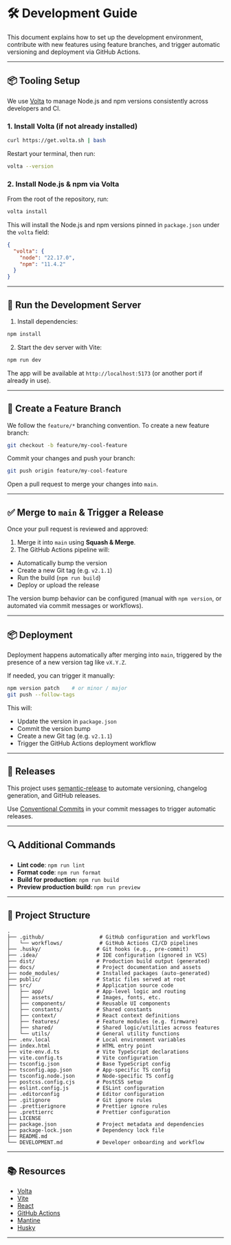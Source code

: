 # 🛠️ Development Guide

This document explains how to set up the development environment, contribute with new features using feature branches,
and trigger automatic versioning and deployment via GitHub Actions.

---

## 📦 Tooling Setup

We use [Volta](https://volta.sh) to manage Node.js and npm versions consistently across developers and CI.

### 1. Install Volta (if not already installed)

```bash
curl https://get.volta.sh | bash
```

Restart your terminal, then run:

```bash
volta --version
```

### 2. Install Node.js & npm via Volta

From the root of the repository, run:

```bash
volta install
```

This will install the Node.js and npm versions pinned in `package.json` under the `volta` field:

```json
{
  "volta": {
    "node": "22.17.0",
    "npm": "11.4.2"
  }
}
```

---

## 🚀 Run the Development Server

1. Install dependencies:

```bash
npm install
```

2. Start the dev server with Vite:

```bash
npm run dev
```

The app will be available at `http://localhost:5173` (or another port if already in use).

---

## 🌱 Create a Feature Branch

We follow the `feature/*` branching convention. To create a new feature branch:

```bash
git checkout -b feature/my-cool-feature
```

Commit your changes and push your branch:

```bash
git push origin feature/my-cool-feature
```

Open a pull request to merge your changes into `main`.

---

## ✅ Merge to `main` & Trigger a Release

Once your pull request is reviewed and approved:

1. Merge it into `main` using **Squash & Merge**.
2. The GitHub Actions pipeline will:

- Automatically bump the version
- Create a new Git tag (e.g. `v2.1.1`)
- Run the build (`npm run build`)
- Deploy or upload the release

The version bump behavior can be configured (manual with `npm version`, or automated via commit messages or workflows).

---

## 📦 Deployment

Deployment happens automatically after merging into `main`, triggered by the presence of a new version tag like
`vX.Y.Z`.

If needed, you can trigger it manually:

```bash
npm version patch    # or minor / major
git push --follow-tags
```

This will:

- Update the version in `package.json`
- Commit the version bump
- Create a new Git tag (e.g. `v2.1.1`)
- Trigger the GitHub Actions deployment workflow

---

## 🔄 Releases

This project uses [semantic-release](https://semantic-release.gitbook.io/semantic-release/) to automate versioning,
changelog generation, and GitHub releases.

Use [Conventional Commits](https://www.conventionalcommits.org/en/v1.0.0/) in your commit messages to trigger automatic
releases.

---

## 🔍 Additional Commands

- **Lint code**: `npm run lint`
- **Format code**: `npm run format`
- **Build for production**: `npm run build`
- **Preview production build**: `npm run preview`

---

## 📁 Project Structure

```
.
├── .github/                  # GitHub configuration and workflows
│   └── workflows/            # GitHub Actions CI/CD pipelines
├── .husky/                  # Git hooks (e.g., pre-commit)
├── .idea/                   # IDE configuration (ignored in VCS)
├── dist/                    # Production build output (generated)
├── docs/                    # Project documentation and assets
├── node_modules/            # Installed packages (auto-generated)
├── public/                  # Static files served at root
├── src/                     # Application source code
│   ├── app/                 # App-level logic and routing
│   ├── assets/              # Images, fonts, etc.
│   ├── components/          # Reusable UI components
│   ├── constants/           # Shared constants
│   ├── context/             # React context definitions
│   ├── features/            # Feature modules (e.g. firmware)
│   ├── shared/              # Shared logic/utilities across features
│   └── utils/               # General utility functions
├── .env.local               # Local environment variables
├── index.html               # HTML entry point
├── vite-env.d.ts            # Vite TypeScript declarations
├── vite.config.ts           # Vite configuration
├── tsconfig.json            # Base TypeScript config
├── tsconfig.app.json        # App-specific TS config
├── tsconfig.node.json       # Node-specific TS config
├── postcss.config.cjs       # PostCSS setup
├── eslint.config.js         # ESLint configuration
├── .editorconfig            # Editor configuration
├── .gitignore               # Git ignore rules
├── .prettierignore          # Prettier ignore rules
├── .prettierrc              # Prettier configuration
├── LICENSE
├── package.json             # Project metadata and dependencies
├── package-lock.json        # Dependency lock file
├── README.md
└── DEVELOPMENT.md           # Developer onboarding and workflow
```

---

## 📚 Resources

- [Volta](https://volta.sh)
- [Vite](https://vitejs.dev)
- [React](https://reactjs.org)
- [GitHub Actions](https://docs.github.com/en/actions)
- [Mantine](https://mantine.dev)
- [Husky](https://typicode.github.io/husky/)

---

